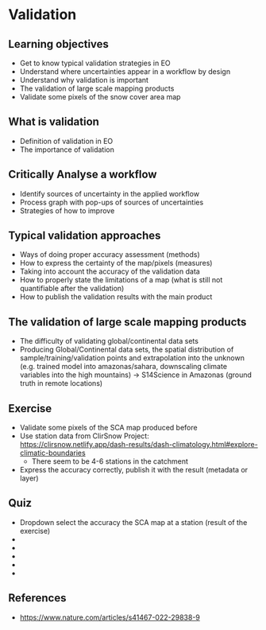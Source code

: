 # Validation

## Learning objectives
- Get to know typical validation strategies in EO
- Understand where uncertainties appear in a workflow by design
- Understand why validation is important
- The validation of large scale mapping products
- Validate some pixels of the snow cover area map

## What is validation
- Definition of validation in EO
- The importance of validation

## Critically Analyse a workflow
- Identify sources of uncertainty in the applied workflow
- Process graph with pop-ups of sources of uncertainties
- Strategies of how to improve

## Typical validation approaches
- Ways of doing proper accuracy assessment (methods)
- How to express the certainty of the map/pixels (measures)
- Taking into account the accuracy of the validation data
- How to properly state the limitations of a map (what is still not quantifiable after the validation)
- How to publish the validation results with the main product

## The validation of large scale mapping products
- The difficulty of validating global/continental data sets
- Producing Global/Continental data sets, the spatial distribution of sample/training/validation points and extrapolation into the unknown (e.g. trained model into amazonas/sahara, downscaling climate variables into the high mountains) -> S14Science in Amazonas (ground truth in remote locations)

## Exercise
- Validate some pixels of the SCA map produced before
- Use station data from ClirSnow Project: https://clirsnow.netlify.app/dash-results/dash-climatology.html#explore-climatic-boundaries
  - There seem to be 4-6 stations in the catchment
- Express the accuracy correctly, publish it with the result (metadata or layer)

## Quiz
- Dropdown select the accuracy the SCA map at a station (result of the exercise)
- 
-
-
-
- 

## References
- https://www.nature.com/articles/s41467-022-29838-9
